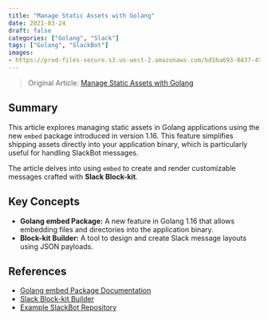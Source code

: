 ```yaml
---
title: "Manage Static Assets with Golang"
date: 2021-03-24
draft: false
categories: ["Golang", "Slack"]
tags: ["Golang", "SlackBot"]
images:
- https://prod-files-secure.s3.us-west-2.amazonaws.com/bd16a693-0437-45a1-9aec-255351a830a8/f9888c0f-03f6-498b-b951-0eed7cca54aa/1EmVgjYhgcGYobXu_9T5DIg.png
---
```


> Original Article: [Manage Static Assets with Golang](https://couedeloalexandre.medium.com/manage-static-assets-with-embed-golang-1-16-75c89c3eea39)

## Summary

This article explores managing static assets in Golang applications using the new `embed` package introduced in version 1.16. This feature simplifies shipping assets directly into your application binary, which is particularly useful for handling SlackBot messages. 

The article delves into using `embed` to create and render customizable messages crafted with **Slack Block-kit**.

## Key Concepts

*   **Golang embed Package:** A new feature in Golang 1.16 that allows embedding files and directories into the application binary.
*   **Block-kit Builder:** A tool to design and create Slack message layouts using JSON payloads.

## References

*   [Golang embed Package Documentation](https://pkg.go.dev/embed)
*   [Slack Block-kit Builder](https://api.slack.com/tools/block-kit-builder)
*   [Example SlackBot Repository](https://github.com/xNok/go-slackbot)
